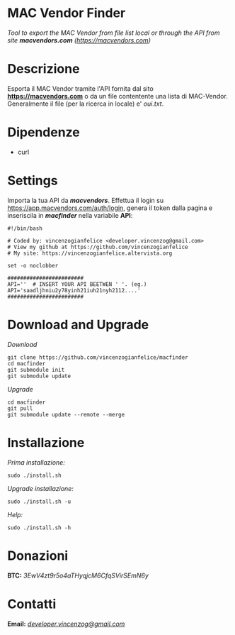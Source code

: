 # MAC Vendor Finder
*Tool to export the MAC Vendor from file list local or through the API from site **macvendors.com** (https://macvendors.com)*

# Descrizione
Esporta il MAC Vendor tramite l'API fornita dal sito **https://macvendors.com**
o da un file contentente una lista di MAC-Vendor. Generalmente il file (per la ricerca in locale) e' *oui.txt*.

# Dipendenze
- curl

# Settings

Importa la tua API da ***macvendors***. Effettua il login su https://app.macvendors.com/auth/login, genera il token
dalla pagina e inseriscila in ***macfinder*** nella variabile **API**:
```
#!/bin/bash

# Coded by: vincenzogianfelice <developer.vincenzog@gmail.com>
# View my github at https://github.com/vincenzogianfelice
# My site: https://vincenzogianfelice.altervista.org

set -o noclobber

########################
API=''  # INSERT YOUR API BEETWEN ' '. (eg.) API='saadljhniu2y78yinh21iuh21nyh2112....'
########################
```

# Download and Upgrade

*Download*
```
git clone https://github.com/vincenzogianfelice/macfinder
cd macfinder
git submodule init
git submodule update
```

*Upgrade*
```
cd macfinder
git pull
git submodule update --remote --merge
```

# Installazione

*Prima installazione:*
```
sudo ./install.sh
```

*Upgrade installazione:*
```
sudo ./install.sh -u
```

*Help:*
```
sudo ./install.sh -h
````

# Donazioni

**BTC:** *3EwV4zt9r5o4aTHyqjcM6CfqSVirSEmN6y*

# Contatti

**Email:** *developer.vincenzog@gmail.com*
